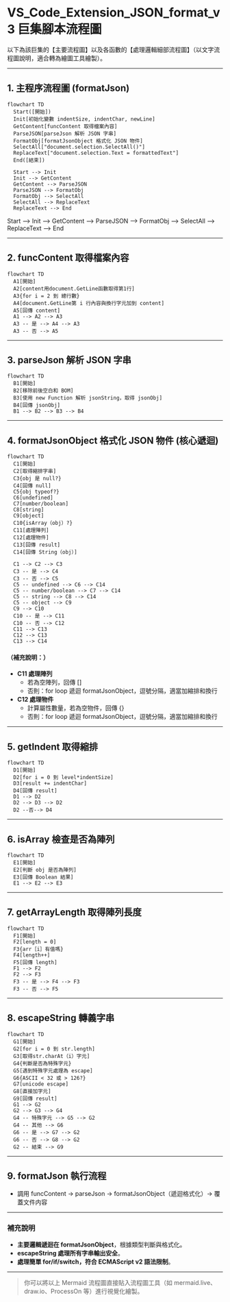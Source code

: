 # VS_Code_Extension_JSON_format_v3 巨集腳本流程圖

以下為該巨集的【主要流程圖】以及各函數的【處理邏輯細部流程圖】（以文字流程圖說明，適合轉為繪圖工具繪製）。

---

## 1. 主程序流程圖 (formatJson)

```mermaid
flowchart TD
  Start([開始])
  Init[初始化變數 indentSize, indentChar, newLine]
  GetContent[funcContent 取得檔案內容]
  ParseJSON[parseJson 解析 JSON 字串]
  FormatObj[formatJsonObject 格式化 JSON 物件]
  SelectAll["document.selection.SelectAll()"]
  ReplaceText["document.selection.Text = formattedText"]
  End([結束])
  
  Start --> Init
  Init --> GetContent
  GetContent --> ParseJSON
  ParseJSON --> FormatObj
  FormatObj --> SelectAll
  SelectAll --> ReplaceText
  ReplaceText --> End
```

  Start --> Init --> GetContent --> ParseJSON --> FormatObj --> SelectAll --> ReplaceText --> End

---

## 2. funcContent 取得檔案內容

```mermaid
flowchart TD
  A1[開始]
  A2[content用document.GetLine函數取得第1行]
  A3{for i = 2 到 總行數}
  A4[document.GetLine第 i 行內容與換行字元加到 content]
  A5[回傳 content]
  A1 --> A2 --> A3
  A3 -- 是 --> A4 --> A3
  A3 -- 否 --> A5
```

---

## 3. parseJson 解析 JSON 字串

```mermaid
flowchart TD
  B1[開始]
  B2[移除前後空白和 BOM]
  B3[使用 new Function 解析 jsonString，取得 jsonObj]
  B4[回傳 jsonObj]
  B1 --> B2 --> B3 --> B4
```

---

## 4. formatJsonObject 格式化 JSON 物件 (核心遞迴)

```mermaid
flowchart TD
  C1[開始]
  C2[取得縮排字串]
  C3{obj 是 null?}
  C4[回傳 null]
  C5{obj typeof?}
  C6[undefined]
  C7[number/boolean]
  C8[string]
  C9[object]
  C10{isArray（obj）?}
  C11[處理陣列]
  C12[處理物件]
  C13[回傳 result]
  C14[回傳 String（obj）]

  C1 --> C2 --> C3
  C3 -- 是 --> C4
  C3 -- 否 --> C5
  C5 -- undefined --> C6 --> C14
  C5 -- number/boolean --> C7 --> C14
  C5 -- string --> C8 --> C14
  C5 -- object --> C9
  C9 --> C10
  C10 -- 是 --> C11
  C10 -- 否 --> C12
  C11 --> C13
  C12 --> C13
  C13 --> C14
```

#### （補充說明：）
- **C11 處理陣列**
  - 若為空陣列，回傳 []
  - 否則：for loop 遞迴 formatJsonObject，逗號分隔，適當加縮排和換行
- **C12 處理物件**
  - 計算屬性數量，若為空物件，回傳 {}
  - 否則：for loop 遞迴 formatJsonObject，逗號分隔，適當加縮排和換行

---

## 5. getIndent 取得縮排

```mermaid
flowchart TD
  D1[開始]
  D2[for i = 0 到 level*indentSize]
  D3[result += indentChar]
  D4[回傳 result]
  D1 --> D2
  D2 --> D3 --> D2
  D2 --否--> D4
```

---

## 6. isArray 檢查是否為陣列

```mermaid
flowchart TD
  E1[開始]
  E2[判斷 obj 是否為陣列]
  E3[回傳 Boolean 結果]
  E1 --> E2 --> E3
```

---

## 7. getArrayLength 取得陣列長度

```mermaid
flowchart TD
  F1[開始]
  F2[length = 0]
  F3{arr［i］有值嗎}
  F4[length++]
  F5[回傳 length]
  F1 --> F2
  F2 --> F3
  F3 -- 是 --> F4 --> F3
  F3 -- 否 --> F5
```
---

## 8. escapeString 轉義字串

```mermaid
flowchart TD
  G1[開始]
  G2[for i = 0 到 str.length]
  G3[取得str.charAt（i）字元]
  G4{判斷是否為特殊字元}
  G5[遇到特殊字元處理為 escape]
  G6{ASCII < 32 或 > 126?}
  G7[unicode escape]
  G8[直接加字元]
  G9[回傳 result]
  G1 --> G2
  G2 --> G3 --> G4
  G4 -- 特殊字元 --> G5 --> G2
  G4 -- 其他 --> G6
  G6 -- 是 --> G7 --> G2
  G6 -- 否 --> G8 --> G2
  G2 -- 結束 --> G9
```

---

## 9. formatJson 執行流程

- 調用 funcContent → parseJson → formatJsonObject（遞迴格式化）→ 覆蓋文件内容

---

### 補充說明

- **主要邏輯遞迴在 formatJsonObject**，根據類型判斷與格式化。
- **escapeString 處理所有字串輸出安全**。
- **處理簡單 for/if/switch，符合 ECMAScript v2 語法限制**。

---

> 你可以將以上 Mermaid 流程圖直接貼入流程圖工具（如 mermaid.live、draw.io、ProcessOn 等）進行視覺化繪製。